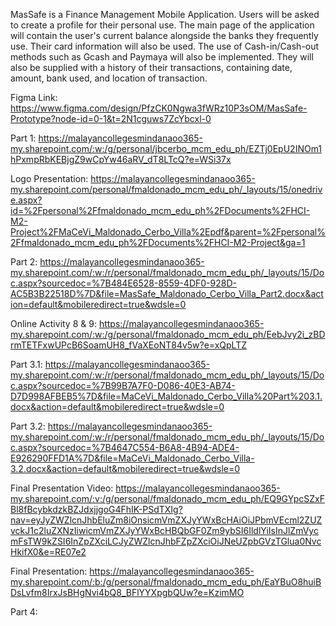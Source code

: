 MasSafe is a Finance Management Mobile Application. Users will be asked to create a profile for their personal use. 
The main page of the application will contain the user's current balance alongside the banks they frequently use. 
Their card information will also be used. The use of Cash-in/Cash-out methods such as Gcash and Paymaya will also be implemented. 
They will also be supplied with a history of their transactions, containing date, amount, bank used, and location of transaction.

Figma Link: https://www.figma.com/design/PfzCK0Ngwa3fWRz10P3sOM/MasSafe-Prototype?node-id=0-1&t=2N1cguws7ZcYbcxl-0

Part 1: https://malayancollegesmindanaoo365-my.sharepoint.com/:w:/g/personal/jbcerbo_mcm_edu_ph/EZTj0EpU2INOm1hPxmpRbKEBjgZ9wCpYw46aRV_dT8LTcQ?e=WSi37x

Logo Presentation: https://malayancollegesmindanaoo365-my.sharepoint.com/personal/fmaldonado_mcm_edu_ph/_layouts/15/onedrive.aspx?id=%2Fpersonal%2Ffmaldonado_mcm_edu_ph%2FDocuments%2FHCI-M2-Project%2FMaCeVi_Maldonado_Cerbo_Villa%2Epdf&parent=%2Fpersonal%2Ffmaldonado_mcm_edu_ph%2FDocuments%2FHCI-M2-Project&ga=1

Part 2: https://malayancollegesmindanaoo365-my.sharepoint.com/:w:/r/personal/fmaldonado_mcm_edu_ph/_layouts/15/Doc.aspx?sourcedoc=%7B484E6528-8559-4DF0-928D-AC5B3B22518D%7D&file=MasSafe_Maldonado_Cerbo_Villa_Part2.docx&action=default&mobileredirect=true&wdsle=0

Online Activity 8 & 9: https://malayancollegesmindanaoo365-my.sharepoint.com/:w:/g/personal/fmaldonado_mcm_edu_ph/EebJvy2i_zBDrmTETFxwUPcB6SoamUH8_fVaXEoNT84v5w?e=xQpLTZ

Part 3.1: https://malayancollegesmindanaoo365-my.sharepoint.com/:w:/r/personal/fmaldonado_mcm_edu_ph/_layouts/15/Doc.aspx?sourcedoc=%7B99B7A7F0-D086-40E3-AB74-D7D998AFBEB5%7D&file=MaCeVi_Maldonado_Cerbo_Villa%20Part%203.1.docx&action=default&mobileredirect=true&wdsle=0

Part 3.2: https://malayancollegesmindanaoo365-my.sharepoint.com/:w:/r/personal/fmaldonado_mcm_edu_ph/_layouts/15/Doc.aspx?sourcedoc=%7B4647C554-B6A8-4B94-ADE4-E926290FFD1A%7D&file=MaCeVi_Maldonado_Cerbo_Villa-3.2.docx&action=default&mobileredirect=true&wdsle=0

Final Presentation Video: https://malayancollegesmindanaoo365-my.sharepoint.com/:v:/g/personal/fmaldonado_mcm_edu_ph/EQ9GYpcSZxFBl8fBcybkdzkBZJdxjjgoG4FhIK-PSdTXIg?nav=eyJyZWZlcnJhbEluZm8iOnsicmVmZXJyYWxBcHAiOiJPbmVEcml2ZUZvckJ1c2luZXNzIiwicmVmZXJyYWxBcHBQbGF0Zm9ybSI6IldlYiIsInJlZmVycmFsTW9kZSI6InZpZXciLCJyZWZlcnJhbFZpZXciOiJNeUZpbGVzTGlua0NvcHkifX0&e=RE07e2

Final Presentation: https://malayancollegesmindanaoo365-my.sharepoint.com/:b:/g/personal/fmaldonado_mcm_edu_ph/EaYBuO8huiBDsLvfm8IrxJsBHgNvi4bQ8_BFlYYXpgbQUw?e=KzimMO

Part 4:

